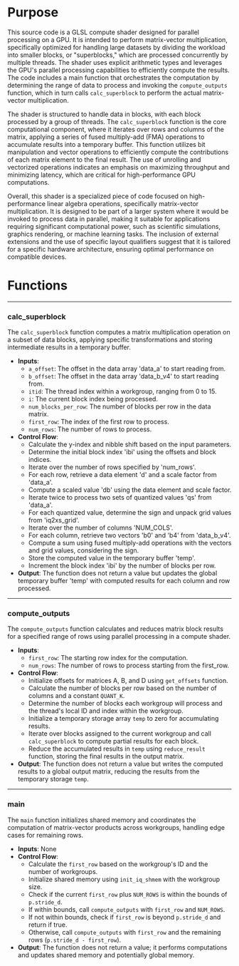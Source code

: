 # Purpose
This source code is a GLSL compute shader designed for parallel processing on a GPU. It is intended to perform matrix-vector multiplication, specifically optimized for handling large datasets by dividing the workload into smaller blocks, or "superblocks," which are processed concurrently by multiple threads. The shader uses explicit arithmetic types and leverages the GPU's parallel processing capabilities to efficiently compute the results. The code includes a main function that orchestrates the computation by determining the range of data to process and invoking the `compute_outputs` function, which in turn calls `calc_superblock` to perform the actual matrix-vector multiplication.

The shader is structured to handle data in blocks, with each block processed by a group of threads. The `calc_superblock` function is the core computational component, where it iterates over rows and columns of the matrix, applying a series of fused multiply-add (FMA) operations to accumulate results into a temporary buffer. This function utilizes bit manipulation and vector operations to efficiently compute the contributions of each matrix element to the final result. The use of unrolling and vectorized operations indicates an emphasis on maximizing throughput and minimizing latency, which are critical for high-performance GPU computations.

Overall, this shader is a specialized piece of code focused on high-performance linear algebra operations, specifically matrix-vector multiplication. It is designed to be part of a larger system where it would be invoked to process data in parallel, making it suitable for applications requiring significant computational power, such as scientific simulations, graphics rendering, or machine learning tasks. The inclusion of external extensions and the use of specific layout qualifiers suggest that it is tailored for a specific hardware architecture, ensuring optimal performance on compatible devices.
# Functions

---
### calc\_superblock
The `calc_superblock` function computes a matrix multiplication operation on a subset of data blocks, applying specific transformations and storing intermediate results in a temporary buffer.
- **Inputs**:
    - `a_offset`: The offset in the data array 'data_a' to start reading from.
    - `b_offset`: The offset in the data array 'data_b_v4' to start reading from.
    - `itid`: The thread index within a workgroup, ranging from 0 to 15.
    - `i`: The current block index being processed.
    - `num_blocks_per_row`: The number of blocks per row in the data matrix.
    - `first_row`: The index of the first row to process.
    - `num_rows`: The number of rows to process.
- **Control Flow**:
    - Calculate the y-index and nibble shift based on the input parameters.
    - Determine the initial block index 'ibi' using the offsets and block indices.
    - Iterate over the number of rows specified by 'num_rows'.
    - For each row, retrieve a data element 'd' and a scale factor from 'data_a'.
    - Compute a scaled value 'db' using the data element and scale factor.
    - Iterate twice to process two sets of quantized values 'qs' from 'data_a'.
    - For each quantized value, determine the sign and unpack grid values from 'iq2xs_grid'.
    - Iterate over the number of columns 'NUM_COLS'.
    - For each column, retrieve two vectors 'b0' and 'b4' from 'data_b_v4'.
    - Compute a sum using fused multiply-add operations with the vectors and grid values, considering the sign.
    - Store the computed value in the temporary buffer 'temp'.
    - Increment the block index 'ibi' by the number of blocks per row.
- **Output**: The function does not return a value but updates the global temporary buffer 'temp' with computed results for each column and row processed.


---
### compute\_outputs
The `compute_outputs` function calculates and reduces matrix block results for a specified range of rows using parallel processing in a compute shader.
- **Inputs**:
    - `first_row`: The starting row index for the computation.
    - `num_rows`: The number of rows to process starting from the first_row.
- **Control Flow**:
    - Initialize offsets for matrices A, B, and D using `get_offsets` function.
    - Calculate the number of blocks per row based on the number of columns and a constant `QUANT_K`.
    - Determine the number of blocks each workgroup will process and the thread's local ID and index within the workgroup.
    - Initialize a temporary storage array `temp` to zero for accumulating results.
    - Iterate over blocks assigned to the current workgroup and call `calc_superblock` to compute partial results for each block.
    - Reduce the accumulated results in `temp` using `reduce_result` function, storing the final results in the output matrix.
- **Output**: The function does not return a value but writes the computed results to a global output matrix, reducing the results from the temporary storage `temp`.


---
### main
The `main` function initializes shared memory and coordinates the computation of matrix-vector products across workgroups, handling edge cases for remaining rows.
- **Inputs**: None
- **Control Flow**:
    - Calculate the `first_row` based on the workgroup's ID and the number of workgroups.
    - Initialize shared memory using `init_iq_shmem` with the workgroup size.
    - Check if the current `first_row` plus `NUM_ROWS` is within the bounds of `p.stride_d`.
    - If within bounds, call `compute_outputs` with `first_row` and `NUM_ROWS`.
    - If not within bounds, check if `first_row` is beyond `p.stride_d` and return if true.
    - Otherwise, call `compute_outputs` with `first_row` and the remaining rows (`p.stride_d - first_row`).
- **Output**: The function does not return a value; it performs computations and updates shared memory and potentially global memory.


